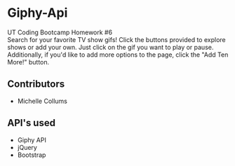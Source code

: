 # Giphy-Api
UT Coding Bootcamp Homework #6\
Search for your favorite TV show gifs! Click the buttons provided to explore shows or add your own. Just click on the gif you want to play or pause. Additionally, if you'd like to add more options to the page, click the "Add Ten More!" button.

## Contributors
* Michelle Collums

## API's used
* Giphy API
* jQuery
* Bootstrap